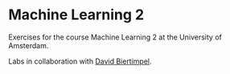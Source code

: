 # Machine Learning 2
Exercises for the course Machine Learning 2 at the University of Amsterdam.

Labs in collaboration with [David Biertimpel](https://github.com/d4vidbiertmpl).

